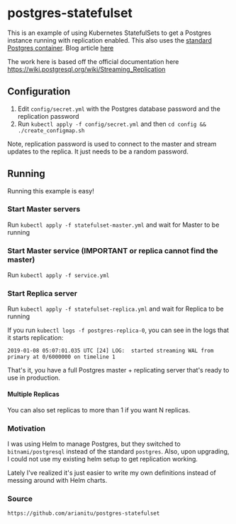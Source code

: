 # postgres-statefulset
This is an example of using Kubernetes StatefulSets to get a Postgres instance running with replication enabled. This also uses the [standard Postgres container](https://github.com/docker-library/postgres). Blog article [here](https://stacksoft.io/blog/postgres-statefulset/)

The work here is based off the official documentation here https://wiki.postgresql.org/wiki/Streaming_Replication

## Configuration

1. Edit `config/secret.yml` with the Postgres database password and the replication password 
2. Run `kubectl apply -f config/secret.yml` and then `cd config && ./create_configmap.sh`

Note, replication password is used to connect to the master and stream updates to the replica. It just needs to be a random password. 

## Running

Running this example is easy!

### Start Master servers

Run `kubectl apply -f statefulset-master.yml` and wait for Master to be running

### Start Master service (IMPORTANT or replica cannot find the master)
Run `kubectl apply -f service.yml` 

### Start Replica server

Run `kubectl apply -f statefulset-replica.yml` and wait for Replica to be running

If you run `kubectl logs -f postgres-replica-0`, you can see in the logs that it starts replication:

```
2019-01-08 05:07:01.035 UTC [24] LOG:  started streaming WAL from primary at 0/6000000 on timeline 1
```

That's it, you have a full Postgres master + replicating server that's ready to use in production. 

#### Multiple Replicas

You can also set replicas to more than 1 if you want N replicas. 

### Motivation

I was using Helm to manage Postgres, but they switched to `bitnami/postgresql` instead of the standard `postgres`. Also, upon upgrading, I could not use my existing helm setup to get replication working.

Lately I've realized it's just easier to write my own definitions instead of messing around with Helm charts. 

### Source
```bash
https://github.com/arianitu/postgres-statefulset
```